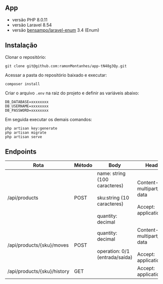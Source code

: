 ## App

- versão PHP 8.0.11
- versão Laravel 8.54
- versão [bensampo/laravel-enum](https://github.com/BenSampo/laravel-enum) 3.4 (Enum)

## Instalação

Clonar o repositório: 

`git clone git@github.com:ramonMontanhes/app-tN48g3Qy.git`

Acessar a pasta do repositório baixado e executar:

`composer install`

Criar o arquivo `.env` na raiz do projeto e definir as variáveis abaixo:

```
DB_DATABASE=xxxxxxxx
DB_USERNAME=xxxxxxxx
DB_PASSWORD=xxxxxxxx
```

Em seguida executar os demais comandos:

```
php artisan key:generate
php artisan migrate
php artisan serve
```

## Endpoints

Rota   | Método | Body | Headers
--------- | ------ | ----- | ------
/api/products | POST | name: string (100 caracteres)<br/><br/> sku:string (10 caracteres)<br/><br/> quantity: decimal | Content-Type: multipart/form-data <br/><br/> Accept: application/json
/api/products/{sku}/moves | POST | quantity: decimal <br/><br/> operation: 0/1 (entrada/saída) | Content-Type: multipart/form-data <br/><br/> Accept: application/json
/api/products/{sku}/history | GET | | Accept: application/json
